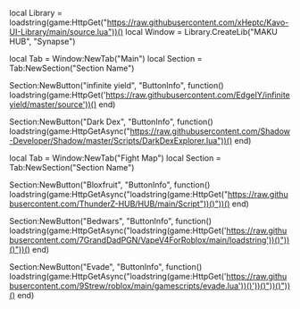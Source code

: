 local Library = loadstring(game:HttpGet("https://raw.githubusercontent.com/xHeptc/Kavo-UI-Library/main/source.lua"))() local Window = Library.CreateLib("MAKU HUB", "Synapse")

local Tab = Window:NewTab("Main") local Section = Tab:NewSection("Section Name")

Section:NewButton("infinite yield", "ButtonInfo", function() loadstring(game:HttpGet('https://raw.githubusercontent.com/EdgeIY/infiniteyield/master/source'))() end)

Section:NewButton("Dark Dex", "ButtonInfo", function() loadstring(game:HttpGetAsync("https://raw.githubusercontent.com/Shadow-Developer/Shadow/master/Scripts/DarkDexExplorer.lua"))() end)

local Tab = Window:NewTab("Fight Map") local Section = Tab:NewSection("Section Name")

Section:NewButton("Bloxfruit", "ButtonInfo", function() loadstring(game:HttpGetAsync("loadstring(game:HttpGet("https://raw.githubusercontent.com/ThunderZ-HUB/HUB/main/Script"))()"))() end)

Section:NewButton("Bedwars", "ButtonInfo", function() loadstring(game:HttpGetAsync("loadstring(game:HttpGet('https://raw.githubusercontent.com/7GrandDadPGN/VapeV4ForRoblox/main/loadstring'))()"))()"))() end)

Section:NewButton("Evade", "ButtonInfo", function() loadstring(game:HttpGetAsync("loadstring(game:HttpGet('https://raw.githubusercontent.com/9Strew/roblox/main/gamescripts/evade.lua'))()'))()"))()"))() end)
